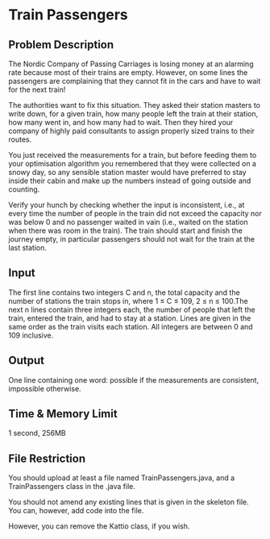 # Train Passengers

## Problem Description

The Nordic Company of Passing Carriages is losing money at an alarming rate because most of their trains are empty. However, on some lines the passengers are complaining that they cannot fit in the cars and have to wait for the next train!

The authorities want to fix this situation. They asked their station masters to write down, for a given train, how many people left the train at their station, how many went in, and how many had to wait. Then they hired your company of highly paid consultants to assign properly sized trains to their routes.

You just received the measurements for a train, but before feeding them to your optimisation algorithm you remembered that they were collected on a snowy day, so any sensible station master would have preferred to stay inside their cabin and make up the numbers instead of going outside and counting.

Verify your hunch by checking whether the input is inconsistent, i.e., at every time the number of people in the train did not exceed the capacity nor was below 0 and no passenger waited in vain (i.e., waited on the station when there was room in the train). The train should start and finish the journey empty, in particular passengers should not wait for the train at the last station.

## Input

The first line contains two integers C and n, the total capacity and the number of stations the train stops in, where 1 ≤ C ≤ 109, 2 ≤ n ≤ 100.The next n lines contain three integers each, the number of people that left the train, entered the train, and had to stay at a station. Lines are given in the same order as the train visits each station. All integers are between 0 and 109 inclusive.

## Output

One line containing one word: possible if the measurements are consistent, impossible otherwise.

## Time & Memory Limit

1 second, 256MB

## File Restriction

You should upload at least a file named TrainPassengers.java, and a TrainPassengers class in the .java file.

You should not amend any existing lines that is given in the skeleton file. You can, however, add code into the file.

However, you can remove the Kattio class, if you wish.

